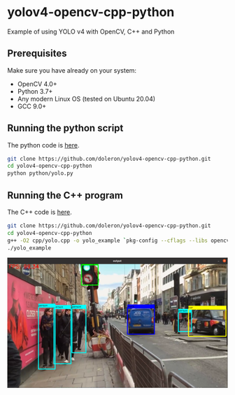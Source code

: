 # yolov4-opencv-cpp-python
Example of using YOLO v4 with OpenCV, C++ and Python

## Prerequisites

Make sure you have already on your system:

- OpenCV 4.0+
- Python 3.7+
- Any modern Linux OS (tested on Ubuntu 20.04)
- GCC 9.0+

## Running the python script

The python code is [here](python/yolo.py).

```bash
git clone https://github.com/doleron/yolov4-opencv-cpp-python.git
cd yolov4-opencv-cpp-python
python python/yolo.py 
```
## Running the C++ program

The C++ code is [here](cpp/yolo.cpp).

```bash
git clone https://github.com/doleron/yolov4-opencv-cpp-python.git
cd yolov4-opencv-cpp-python
g++ -O2 cpp/yolo.cpp -o yolo_example `pkg-config --cflags --libs opencv4`
./yolo_example
```
![running the examples](https://github.com/doleron/yolov4-opencv-cpp-python/raw/main/yolov4.png)
